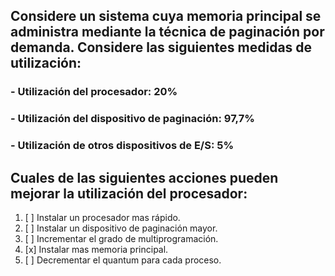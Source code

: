 ## Considere un sistema cuya memoria principal se administra mediante la técnica de paginación por demanda. Considere las siguientes medidas de utilización: 
### - Utilización del procesador: 20% 
### - Utilización del dispositivo de paginación: 97,7% 
### - Utilización de otros dispositivos de E/S: 5% 
## Cuales de las siguientes acciones pueden mejorar la utilización del procesador:
1. [ ] Instalar un procesador mas rápido.
2. [ ] Instalar un dispositivo de paginación mayor.
3. [ ] Incrementar el grado de multiprogramación.
4. [x] Instalar mas memoria principal.
5. [ ] Decrementar el quantum para cada proceso.